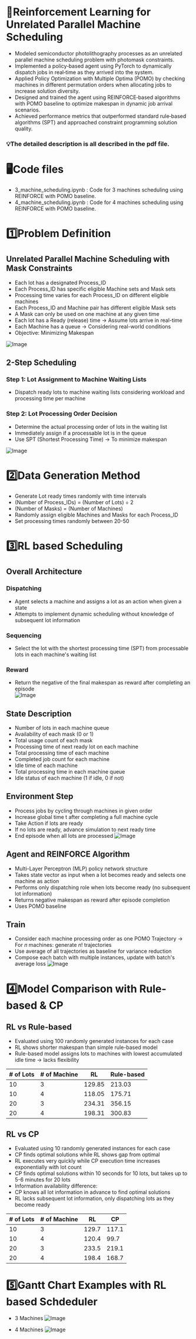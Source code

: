 # 📖Reinforcement Learning for Unrelated Parallel Machine Scheduling
- Modeled semiconductor photolithography processes as an unrelated parallel machine scheduling problem with photomask constraints.
- Implemented a policy‑based agent using PyTorch to dynamically dispatch jobs in real‑time as they arrived into the system.
- Applied Policy Optimization with Multiple Optima (POMO) by checking machines in different permutation orders when allocating jobs to increase solution diversity.
- Designed and trained the agent using REINFORCE‑based algorithms with POMO baseline to optimize makespan in dynamic job arrival scenarios.
- Achieved performance metrics that outperformed standard rule‑based algorithms (SPT) and approached constraint programming solution quality.

### 💡The detailed description is all described in the pdf file.


# 🖥️Code files
- 3_machine_scheduling.ipynb : Code for 3 machines scheduling using REINFORCE with POMO baseline.
- 4_machine_scheduling.ipynb : Code for 4 machines scheduling using REINFORCE with POMO baseline.

# 1️⃣Problem Definition
## Unrelated Parallel Machine Scheduling with Mask Constraints
- Each lot has a designated Process_ID  
- Each Process_ID has specific eligible Machine sets and Mask sets  
- Processing time varies for each Process_ID on different eligible machines  
- Each Process_ID and Machine pair has different eligible Mask sets  
- A Mask can only be used on one machine at any given time  
- Each lot has a Ready (release) time → Assume lots arrive in real-time  
- Each Machine has a queue → Considering real-world conditions  
- Objective: Minimizing Makespan  

![Image](https://github.com/user-attachments/assets/8892cbc8-10d3-4129-b67e-9a1773b0b1e7)

## 2-Step Scheduling
### Step 1: Lot Assignment to Machine Waiting Lists
* Dispatch ready lots to machine waiting lists considering workload and processing time per machine

### Step 2: Lot Processing Order Decision
* Determine the actual processing order of lots in the waiting list
* Immediately assign if a processable lot is in the queue
* Use SPT (Shortest Processing Time) → To minimize makespan

![Image](https://github.com/user-attachments/assets/4aec74a5-9ca5-4890-8792-dedb9293cad8)

# 2️⃣Data Generation Method
* Generate Lot ready times randomly with time intervals
* (Number of Process_IDs) = (Number of Lots) ÷ 2
* (Number of Masks) = (Number of Machines)
* Randomly assign eligible Machines and Masks for each Process_ID
* Set processing times randomly between 20-50

# 3️⃣RL based Scheduling
## Overall Architecture
### Dispatching
* Agent selects a machine and assigns a lot as an action when given a state
* Attempts to implement dynamic scheduling without knowledge of subsequent lot information

### Sequencing
* Select the lot with the shortest processing time (SPT) from processable lots in each machine's waiting list

### Reward
* Return the negative of the final makespan as reward after completing an episode  
![Image](https://github.com/user-attachments/assets/eb250de0-c8e1-4c62-8af3-4411bfa00ce7)

## State Description
- Number of lots in each machine queue
- Availability of each mask (0 or 1)
- Total usage count of each mask
- Processing time of next ready lot on each machine
- Total processing time of each machine
- Completed job count for each machine
- Idle time of each machine
- Total processing time in each machine queue
- Idle status of each machine (1 if idle, 0 if not)

## Environment Step
* Process jobs by cycling through machines in given order
* Increase global time t after completing a full machine cycle
* Take Action if lots are ready
* If no lots are ready, advance simulation to next ready time
* End episode when all lots are processed
![Image](https://github.com/user-attachments/assets/46c445ab-bd87-4990-a8f0-1365110e0d22)

## Agent and REINFORCE Algorithm
* Multi-Layer Perceptron (MLP) policy network structure
* Takes state vector as input when a lot becomes ready and selects one machine as action
* Performs only dispatching role when lots become ready (no subsequent lot information)
* Returns negative makespan as reward after episode completion
* Uses POMO baseline

## Train
* Consider each machine processing order as one POMO Trajectory → For $n$ machines: generate $n!$ trajectories
* Use average of all trajectories as baseline for variance reduction
* Compose each batch with multiple instances, update with batch's average loss
![Image](https://github.com/user-attachments/assets/a0b6574d-6214-4b0a-ba57-bddf27c0cb32)

# 4️⃣Model Comparison with Rule-based & CP
## RL vs Rule-based
* Evaluated using 100 randomly generated instances for each case
* RL shows shorter makespan than simple rule-based model
* Rule-based model assigns lots to machines with lowest accumulated idle time → lacks flexibility

| # of Lots | # of Machine | RL | Rule-based |
|-----------|--------------|-----|------------|
| 10 | 3 | 129.85 | 213.03 |
| 10 | 4 | 118.05 | 175.71 |
| 20 | 3 | 234.31 | 356.15 |
| 20 | 4 | 198.31 | 300.83 |

## RL vs CP
* Evaluated using 10 randomly generated instances for each case
* CP finds optimal solutions while RL shows gap from optimal
* RL executes very quickly while CP execution time increases exponentially with lot count
* CP finds optimal solutions within 10 seconds for 10 lots, but takes up to 5-6 minutes for 20 lots
* Information availability difference:
 * CP knows all lot information in advance to find optimal solutions
 * RL lacks subsequent lot information, only dispatching lots as they become ready

| # of Lots | # of Machine | RL | CP |
|-----------|--------------|-----|-----|
| 10 | 3 | 129.7 | 117.1 |
| 10 | 4 | 120.4 | 99.7 |
| 20 | 3 | 233.5 | 219.1 |
| 20 | 4 | 198.4 | 168.7 |

# 5️⃣Gantt Chart Examples with RL based Schdeduler
- 3 Machines
![Image](https://github.com/user-attachments/assets/2b0e2f7d-ce86-4a02-9989-788590be9c5a)

- 4 Machines
![Image](https://github.com/user-attachments/assets/6d9c1fe0-fe30-46f4-a6e8-a67bc8007409)
